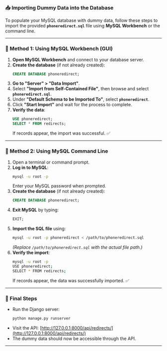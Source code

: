 ### **📥 Importing Dummy Data into the Database**  

To populate your MySQL database with dummy data, follow these steps to import the provided **`phoneredirect.sql`** file using **MySQL Workbench** or the command line.

---

### **🔹 Method 1: Using MySQL Workbench (GUI)**
1. **Open MySQL Workbench** and connect to your database server.
2. **Create the database** (if not already created):
   ```sql
   CREATE DATABASE phoneredirect;
   ```
3. **Go to "Server" > "Data Import"**.
4. Select **"Import from Self-Contained File"**, then browse and select **`phoneredirect.sql`**.
5. Under **"Default Schema to be Imported To"**, select **`phoneredirect`**.
6. Click **"Start Import"** and wait for the process to complete.
7. **Verify the data**:
   ```sql
   USE phoneredirect;
   SELECT * FROM redirects;
   ```
   If records appear, the import was successful. ✅

---

### **🔹 Method 2: Using MySQL Command Line**
1. Open a terminal or command prompt.
2. **Log in to MySQL**:
   ```bash
   mysql -u root -p
   ```
   Enter your MySQL password when prompted.
3. **Create the database** (if not already created):
   ```sql
   CREATE DATABASE phoneredirect;
   ```
4. **Exit MySQL** by typing:
   ```sql
   EXIT;
   ```
5. **Import the SQL file** using:
   ```bash
   mysql -u root -p phoneredirect < /path/to/phoneredirect.sql
   ```
   *(Replace `/path/to/phoneredirect.sql` with the actual file path.)*
6. **Verify the import**:
   ```bash
   mysql -u root -p
   USE phoneredirect;
   SELECT * FROM redirects;
   ```
   If records appear, the data was successfully imported. ✅

---

### **🎯 Final Steps**
- Run the Django server:
  ```bash
  python manage.py runserver
  ```
- Visit the API:
  [http://127.0.0.1:8000/api/redirects/](http://127.0.0.1:8000/api/redirects/)
- The dummy data should now be accessible through the API.

---
